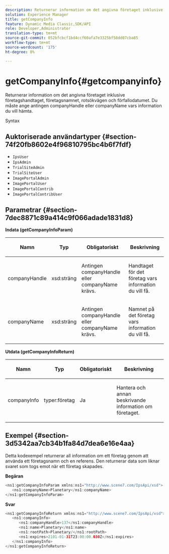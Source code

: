 ```yaml
---
description: Returnerar information om det angivna företaget inklusive företagshandtaget, företagsnamnet, rotsökvägen och förfallodatumet. Du måste ange antingen companyHandle eller companyName vars information du vill hämta.
solution: Experience Manager
title: getCompanyInfo
feature: Dynamic Media Classic,SDK/API
role: Developer,Administrator
translation-type: tm+mt
source-git-commit: 052bfcbcf1bd4ccf60afa7e3325bf58dd07cba85
workflow-type: tm+mt
source-wordcount: '175'
ht-degree: 0%

---
```



# getCompanyInfo{#getcompanyinfo}

Returnerar information om det angivna företaget inklusive företagshandtaget, företagsnamnet, rotsökvägen och förfallodatumet. Du måste ange antingen companyHandle eller companyName vars information du vill hämta.

Syntax

## Auktoriserade användartyper {#section-74f20fb8602e4f96810795bc4b6f7fdf}

* `IpsUser`
* `IpsAdmin`
* `TrialSiteAdmin`
* `TrialSiteUser`
* `ImagePortalAdmin`
* `ImagePortalUser`
* `ImagePortalContrib`
* `ImagePortalContribUser`

## Parametrar {#section-7dec8871c89a414c9f066adade1831d8}

**Indata (getCompanyInfoParam)**

<table id="table_DD2688C9DA9F49C9ABCA24944829B3E5"> 
 <thead> 
  <tr> 
   <th colname="col1" class="entry"> <p>Namn </p> </th> 
   <th colname="col2" class="entry"> <p>Typ </p> </th> 
   <th colname="col3" class="entry"> <p>Obligatoriskt </p> </th> 
   <th colname="col4" class="entry"> <p>Beskrivning </p> </th> 
  </tr> 
 </thead>
 <tbody> 
  <tr> 
   <td colname="col1"> <p><span class="codeph"> <span class="varname"> companyHandle</span> </span> </p> </td> 
   <td colname="col2"> <p><span class="codeph"> xsd:sträng</span> </p> </td> 
   <td colname="col3"> <p>Antingen <span class="codeph"> <span class="varname"> companyHandle</span> </span> eller <span class="codeph"> <span class="varname"> companyName</span> </span> krävs. </p> </td> 
   <td colname="col4"> <p>Handtaget för det företag vars information du vill få. </p> </td> 
  </tr> 
  <tr> 
   <td colname="col1"> <p><span class="codeph"> <span class="varname"> companyName</span> </span> </p> </td> 
   <td colname="col2"> <p><span class="codeph"> xsd:sträng</span> </p> </td> 
   <td colname="col3"> <p>Antingen <span class="codeph"> <span class="varname"> companyHandle</span> </span> eller <span class="codeph"> <span class="varname"> companyName</span> </span> krävs. </p> </td> 
   <td colname="col4"> <p>Namnet på det företag vars information du vill få. </p> </td> 
  </tr> 
 </tbody> 
</table>

**Utdata (getCompanyInfoReturn)**

<table id="table_634D4E274BA7494C9C917FD244286F0D"> 
 <thead> 
  <tr> 
   <th colname="col1" class="entry"> <p>Namn </p> </th> 
   <th colname="col2" class="entry"> <p>Typ </p> </th> 
   <th colname="col3" class="entry"> <p>Obligatoriskt </p> </th> 
   <th colname="col4" class="entry"> <p>Beskrivning </p> </th> 
  </tr> 
 </thead>
 <tbody> 
  <tr> 
   <td colname="col1"> <p><span class="codeph"> <span class="varname"> companyInfo</span> </span> </p> </td> 
   <td colname="col2"> <p><span class="codeph"> typer:företag</span> </p> </td> 
   <td colname="col3"> <p>Ja </p> </td> 
   <td colname="col4"> <p>Hantera och annan beskrivande information om företaget. </p> </td> 
  </tr> 
 </tbody> 
</table>

## Exempel {#section-3d5342aa7cb34b1fa84d7dea6e16e4aa}

Detta kodexempel returnerar all information om ett företag genom att använda ett företagsnamn och en referens. Den returnerar data som liknar svaret som togs emot när ett företag skapades.

**Begäran**

```java
<ns1:getCompanyInfoParam xmlns:ns1="http://www.scene7.com/IpsApi/xsd">
   <ns1:companyName>Planetary</ns1:companyName>
</ns1:getCompanyInfoParam>
```

**Svar**

```java
<ns1:getCompanyInfoReturn xmlns:ns1="http://www.scene7.com/IpsApi/xsd">
   <ns1:companyInfo>
      <ns1:companyHandle>137</ns1:companyHandle>
      <ns1:name>Planetary</ns1:name>
      <ns1:rootPath>Planetary/</ns1:rootPath>
      <ns1:expires>2101-01-31T23:00:00.030Z</ns1:expires>
   </ns1:companyInfo>
</ns1:getCompanyInfoReturn>
```

